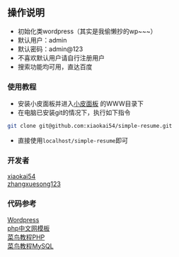 ## 操作说明

- 初始化类wordpress（其实是我偷懒抄的wp~~~）
- 默认用户：admin
- 默认密码：admin@123
- 不喜欢默认用户请自行注册用户
- 搜索功能均可用，直达百度

### 使用教程

- 安装小皮面板并进入[小皮面板](https://www.xp.cn/) 的WWW目录下
- 在电脑已安装git的情况下，执行如下指令

```bash
git clone git@github.com:xiaokai54/simple-resume.git
```

- 直接使用`localhost/simple-resume`即可

### 开发者
[xiaokai54](https://github.com/xiaokai54) <br>
[zhangxuesong123](https://github.com/2639764982)

### 代码参考
[Wordpress](https://cn.wordpress.org) <br>
[php中文网模板](https://www.php.cn/xiazai/code/3021) <br>
[菜鸟教程PHP](https://www.runoob.com/php/php-tutorial.html) <br>
[菜鸟教程MySQL](https://www.runoob.com/mysql/mysql-tutorial.html)